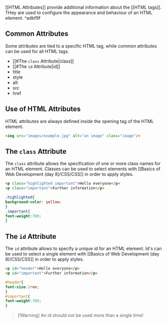 [[HTML Attributes]] provide additional information about the [[HTML tags]]. THey are used to configure the appearance and behaviour of an HTML element. ^adbf9f

## Common Attributes

Some attributes are tied to a specific HTML tag, while common attributes can be used for all HTML tags.

* [[#The ``class`` Attribute|class]]
* [[#The ``id`` Attribute|id]]
* title
* style
* alt
* src
* href

## Use of HTML Attributes

HTML attributes are always defined inside the opening tag of the HTML element.

```HTML
<img src="images/example.jpg" alt="an image" class="image"/>
```

## The ``class`` Attribute

The ``class`` attribute allows the specification of one or more class names for an HTML element.
Classes can be used to select elements with [[Basics of Web Development (day 8)/CSS/CSS]] in order to apply styles.

```HTML
<p class="highlighted important">Hello everyone</p>
<p class="important">Further information</p>
```

```CSS
.highlighted{
background-color: yellow;
}
.important{
font-weight:700;
}
```

## The ``id`` Attribute

The ``id`` attribute allows to specify a unique id for an HTML element. Id's can be used to select a single element with [[Basics of Web Development (day 8)/CSS/CSS]] in order to apply styles.

```HTML
<p id="header">Hello everyone</p>
<p id="important">Further information</p>
```

```CSS
#header{
font-size:2rem;
}
#important{
font-weight:700;
}
```
>[!Warning] An id should not be used more than a single time!




